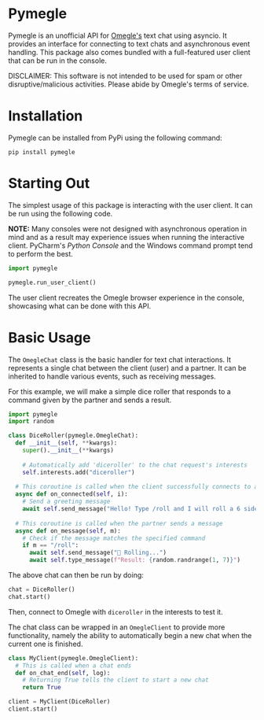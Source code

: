 # Pymegle

Pymegle is an unofficial API for [Omegle's](https://www.omegle.com/) text chat using asyncio. It provides an interface 
for connecting to text chats and asynchronous event handling. This package also comes bundled with a full-featured user client that can be run in the console.

DISCLAIMER: This software is not intended to be used for spam or other disruptive/malicious activities. Please abide by 
Omegle's terms of service.

# Installation

Pymegle can be installed from PyPi using the following command:
```
pip install pymegle
```

# Starting Out

The simplest usage of this package is interacting with the user client. It can be run using the following code.

**NOTE:** Many consoles were not designed with asynchronous operation in mind and as a result may experience issues 
when running the interactive client. PyCharm's _Python Console_ and the Windows command prompt tend to perform the best.
```python
import pymegle

pymegle.run_user_client()
```
The user client recreates the Omegle browser experience in the console, showcasing what can be done with this API.

# Basic Usage

The `OmegleChat` class is the basic handler for text chat interactions. It represents a single chat between the client 
(user) and a partner. It can be inherited to handle various events, such as receiving messages.

For this example, we will make a simple dice roller that responds to a command given by the partner and sends a result.

```python
import pymegle
import random

class DiceRoller(pymegle.OmegleChat):
  def __init__(self, **kwargs):
    super().__init__(**kwargs)
    
    # Automatically add 'diceroller' to the chat request's interests
    self.interests.add("diceroller")
   
  # This coroutine is called when the client successfully connects to a partner
  async def on_connected(self, i):
    # Send a greeting message
    await self.send_message("Hello! Type /roll and I will roll a 6 sided die for you")
  
  # This coroutine is called when the partner sends a message
  async def on_message(self, m):
    # Check if the message matches the specified command
    if m == "/roll":
      await self.send_message("🎲 Rolling...")
      await self.type_message(f"Result: {random.randrange(1, 7)}")
```

The above chat can then be run by doing:
```python
chat = DiceRoller()
chat.start()
```

Then, connect to Omegle with `diceroller` in the interests to test it.

The chat class can be wrapped in an `OmegleClient` to provide more functionality, namely the ability to automatically 
begin a new chat when the current one is finished.
```python
class MyClient(pymegle.OmegleClient):
  # This is called when a chat ends
  def on_chat_end(self, log):
    # Returning True tells the client to start a new chat
    return True

client = MyClient(DiceRoller)
client.start()
```
